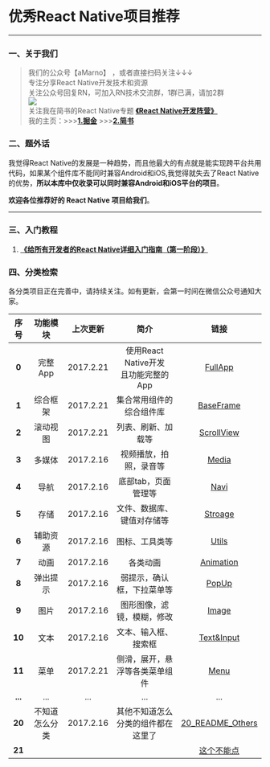 # 优秀React Native项目推荐
******
### 一、关于我们
>我们的公众号【aMarno】 ，或者直接扫码关注↓↓↓
</br>专注分享React Native开发技术和资源
</br>关注公众号回复RN，可加入RN技术交流群，1群已满，请加2群
</br>![](https://github.com/MarnoDev/react-native-open-project/blob/master/res/wechatQR.jpg)
</br>关注我在简书的React Native专题 **[《React Native开发阵营》](http://www.jianshu.com/c/b4ce1d706d1f)**
</br>我的主页：>>>**[1.掘金](https://gold.xitu.io/user/56c1c513c24aa800534e85f3)** >>>**[2.简书](http://www.jianshu.com/u/174a09ba6c25)**

### 二、题外话
我觉得React Native的发展是一种趋势，而且他最大的有点就是能实现跨平台共用代码，如果某个组件库不能同时兼容Android和iOS,我觉得就失去了React Native的优势，**所以本库中仅收录可以同时兼容Android和iOS平台的项目**。

**欢迎各位推荐好的 React Native 项目给我们**。
*******
### 三、入门教程
1. **[《给所有开发者的React Native详细入门指南（第一阶段）》](http://www.jianshu.com/p/fa0874be0827)**

### 四、分类检索
各分类项目正在完善中，请持续关注。如有更新，会第一时间在微信公众号通知大家。

|序号|功能模块|上次更新|简介|链接|
|:---:|:---:|:---:|:---:|:---:|
|**0**|完整App|2017.2.21|使用React Native开发</br>且功能完整的App|[FullApp](https://github.com/MarnoDev/react-native-open-project/blob/master/category/00_README_FullApp.md)|
|**1**|综合框架|2017.2.21|集合常用组件的综合组件库|[BaseFrame](https://github.com/MarnoDev/react-native-open-project/blob/master/category/00_README_FullApp.md)|
|**2**|滚动视图|2017.2.21|列表、刷新、加载等|[ScrollView](https://github.com/MarnoDev/react-native-open-project/blob/master/category/02_README_ScrollView.md)|
|**3**|多媒体|2017.2.16|视频播放，拍照，录音等|[Media](https://github.com/MarnoDev/react-native-open-project/blob/master/category/03_README_Media.md)|
|**4**|导航|2017.2.16|底部tab，页面管理等|[Navi](https://github.com/MarnoDev/react-native-open-project/blob/master/category/04_README_Navi.md)|
|**5**|存储|2017.2.16|文件、数据库、键值对存储等|[Stroage](https://github.com/MarnoDev/react-native-open-project/blob/master/category/05_README_Stroage.md)|
|**6**|辅助资源|2017.2.16|图标、工具类等|[Utils](https://github.com/MarnoDev/react-native-open-project/blob/master/category/06_README_Utils.md)|
|**7**|动画|2017.2.16|各类动画|[Animation](https://github.com/MarnoDev/react-native-open-project/blob/master/category/07_README_Animation.md)|
|**8**|弹出提示|2017.2.16|弱提示，确认框，下拉菜单等|[PopUp](https://github.com/MarnoDev/react-native-open-project/blob/master/category/08_README_PopUp.md)|
|**9**|图片|2017.2.16|图形图像，滤镜，模糊，修改|[Image](https://github.com/MarnoDev/react-native-open-project/blob/master/category/09_README_Image.md)|
|**10**|文本|2017.2.16|文本、输入框、搜索框|[Text&Input](https://github.com/MarnoDev/react-native-open-project/blob/master/category/10_README_Text&Input.md)|
|**11**|菜单|2017.2.21|侧滑，展开，悬浮等各类菜单组件|[Menu](https://github.com/MarnoDev/react-native-open-project/blob/master/category/11_README_Menu.md)|
|**...**|...|...|...|...|
|**20**|不知道怎么分类|2017.2.16|其他不知道怎么分类的组件都在这里了|[20_README_Others](https://github.com/MarnoDev/react-native-open-project/blob/master/category/20_README_Others.md)|
|**21**||||[这个不能点](https://github.com/MarnoDev/react-native-open-project)|
